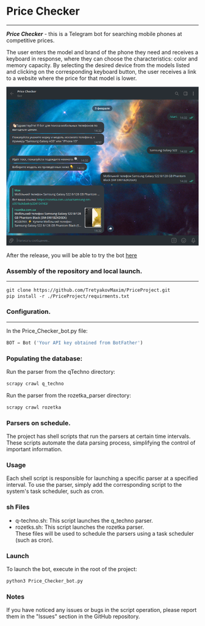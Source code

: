 # Price Checker
***

___Price Checker___ - this is a Telegram bot for searching mobile 
phones at competitive prices.  

The user enters the model and brand 
of the phone they need and receives a keyboard in response, where 
they can choose the characteristics: color and memory capacity. 
By selecting the desired device from the models listed and clicking 
on the corresponding keyboard button, the user receives a link to 
a website where the price for that model is lower.

![bot image](https://github.com/TretyakovMaxim/PriceProject/blob/priceChecker/%D0%A1%D0%BD%D0%B8%D0%BC%D0%BE%D0%BA%20%D1%8D%D0%BA%D1%80%D0%B0%D0%BD%D0%B0%20%D0%BE%D1%82%202023-02-09%2014-35-52.png)

After the release, you will be able to try the bot  [here](https://t.me/PriceCheckerPro_bot)

### Assembly of the repository and local launch.
***
```
git clone https://github.com/TretyakovMaxim/PriceProject.git
pip install -r ./PriceProject/requirments.txt
```
### Configuration.
***
In the Price_Checker_bot.py file:
```python
BOT = Bot ('Your API key obtained from BotFather')
```
### Populating the database:
Run the parser from the qTechno directory:
```python
scrapy crawl q_techno
```
Run the parser from the rozetka_parser directory:
```python
scrapy crawl rozetka
```
### Parsers on schedule.
The project has shell scripts that run the parsers at certain time 
intervals. These scripts automate the data parsing process, 
simplifying the control of important information.
### Usage
Each shell script is responsible for launching a specific parser 
at a specified interval. To use the parser, simply add the 
corresponding script to the system's task scheduler, such as cron.
### sh Files
* q-techno.sh: This script launches the q_techno parser.
* rozetks.sh: This script launches the rozetka parser.  
These files will be used to schedule the parsers using a task 
scheduler (such as cron).
### Launch
To launch the bot, execute in the root of the project:
```python
python3 Price_Checker_bot.py
```
### Notes
If you have noticed any issues or bugs in the script operation, 
please report them in the "Issues" section in the GitHub repository.
